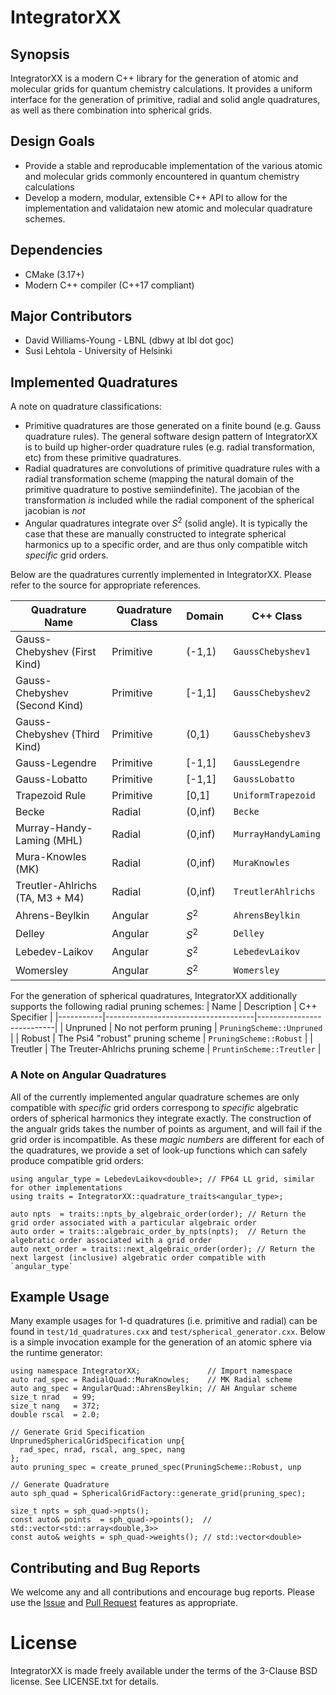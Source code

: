 # IntegratorXX

## Synopsis

IntegratorXX is a modern C++ library for the generation of atomic and molecular
grids for quantum chemistry calculations. It provides a uniform interface for
the generation of primitive, radial and solid angle quadratures, as well as
there combination into spherical grids.

## Design Goals 

* Provide a stable and reproducable implementation of the various atomic and
molecular grids commonly encountered in quantum chemistry calculations
* Develop a modern, modular, extensible C++ API to allow for the implementation
and validataion new atomic and molecular quadrature schemes.

## Dependencies

* CMake (3.17+)
* Modern C++ compiler (C++17 compliant)

## Major Contributors

* David Williams-Young - LBNL (dbwy at lbl dot goc)
* Susi Lehtola - University of Helsinki

## Implemented Quadratures

A note on quadrature classifications:
* Primitive quadratures are those generated on a finite bound (e.g. Gauss quadrature rules). The general software design pattern of IntegratorXX is to build up higher-order quadrature rules (e.g. radial transformation, etc) from these primitive quadratures.
* Radial quadratures are convolutions of primitive quadrature rules with a radial transformation scheme (mapping the natural domain of the primitive quadrature to postive semiindefinite). The jacobian of the transformation *is* included while the radial component of the spherical jacobian is *not*
* Angular quadratures integrate over $S^2$ (solid angle). It is typically the case that these are manually constructed to integrate spherical harmonics up to a specific order, and are thus only compatible witch *specific* grid orders.


Below are the quadratures currently implemented in IntegratorXX. Please refer to the
source for appropriate references.

| Quadrature Name                 | Quadrature Class | Domain  | C++ Class           |
|---------------------------------|------------------|---------|---------------------|
| Gauss-Chebyshev (First Kind)    | Primitive        | (-1,1)  | `GaussChebyshev1`   |
| Gauss-Chebyshev (Second Kind)   | Primitive        | [-1,1]  | `GaussChebyshev2`   |
| Gauss-Chebyshev (Third Kind)    | Primitive        | (0,1)   | `GaussChebyshev3`   |
| Gauss-Legendre                  | Primitive        | [-1,1]  | `GaussLegendre`     |
| Gauss-Lobatto                   | Primitive        | [-1,1]  | `GaussLobatto`      |
| Trapezoid Rule                  | Primitive        | [0,1]   | `UniformTrapezoid`  |
| Becke                           | Radial           | (0,inf) | `Becke`             |
| Murray-Handy-Laming (MHL)       | Radial           | (0,inf) | `MurrayHandyLaming` |
| Mura-Knowles (MK)               | Radial           | (0,inf) | `MuraKnowles`       |
| Treutler-Ahlrichs (TA, M3 + M4) | Radial           | (0,inf) | `TreutlerAhlrichs`  |
| Ahrens-Beylkin                  | Angular          | $S^2$   | `AhrensBeylkin`     |
| Delley                          | Angular          | $S^2$   | `Delley`            |
| Lebedev-Laikov                  | Angular          | $S^2$   | `LebedevLaikov`     |
| Womersley                       | Angular          | $S^2$   | `Womersley`         |


For the generation of spherical quadratures, IntegratorXX additionally supports the following radial pruning schemes:
| Name      | Description                         | C++ Specifier             |
|-----------|-------------------------------------|---------------------------|
| Unpruned  | No not perform pruning              | `PruningScheme::Unpruned` |
| Robust    | The Psi4 "robust" pruning scheme    | `PruningScheme::Robust`   |
| Treutler  | The Treuter-Ahlrichs pruning scheme | `PruntinScheme::Treutler` |

### A Note on Angular Quadratures

All of the currently implemented angular quadrature schemes are only compatible with *specific* grid
orders correspong to *specific* algebratic orders of spherical harmonics they integrate exactly.
The construction of the angualr grids takes the number of points as argument, and will fail if the
grid order is incompatible. As these *magic numbers* are different for each of the quadratures,
we provide a set of look-up functions which can safely produce compatible grid orders:

```
using angular_type = LebedevLaikov<double>; // FP64 LL grid, similar for other implementations
using traits = IntegratorXX::quadrature_traits<angular_type>;

auto npts  = traits::npts_by_algebraic_order(order); // Return the grid order associated with a particular algebraic order
auto order = traits::algebraic_order_by_npts(npts);  // Return the algebratic order associated with a grid order
auto next_order = traits::next_algebraic_order(order); // Return the next largest (inclusive) algebratic order compatible with `angular_type` 
```


## Example Usage

Many example usages for 1-d quadratures (i.e. primitive and radial) can be found in `test/1d_quadratures.cxx` and `test/spherical_generator.cxx`. Below is a simple invocation example for the generation of an atomic sphere via the runtime generator:
```
using namespace IntegratorXX;               // Import namespace
auto rad_spec = RadialQuad::MuraKnowles;    // MK Radial scheme
auto ang_spec = AngularQuad::AhrensBeylkin; // AH Angular scheme
size_t nrad   = 99;
size_t nang   = 372;
double rscal  = 2.0;

// Generate Grid Specification
UnprunedSphericalGridSpecification unp{
  rad_spec, nrad, rscal, ang_spec, nang
};
auto pruning_spec = create_pruned_spec(PruningScheme::Robust, unp 

// Generate Quadrature
auto sph_quad = SphericalGridFactory::generate_grid(pruning_spec);

size_t npts = sph_quad->npts();
const auto& points  = sph_quad->points();  // std::vector<std::array<double,3>>
const auto& weights = sph_quad->weights(); // std::vector<double>

```

## Contributing and Bug Reports

We welcome any and all contributions and encourage bug reports. Please use the
[Issue](https://github.com/wavefunction91/IntegratorXX/issues) and 
[Pull Request](https://github.com/wavefunction91/IntegratorXX/pulls) features as appropriate.

# License

IntegratorXX is made freely available under the terms of the 3-Clause BSD license. See
LICENSE.txt for details.
